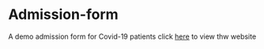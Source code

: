 # Admission-form
A demo admission form for Covid-19 patients
click [here](https://debasreenath48.github.io/Admission-form/) to view thw website
